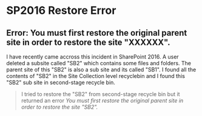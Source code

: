 # SP2016 Restore Error
## Error: You must first restore the original parent site in order to restore the site "XXXXXX".

I have recently came accross this incident in SharePoint 2016. A user deleted a subsite called "SB2" which contains some files and folders. The parent site of this "SB2" is also a sub site and its called "SB1". I found all the contents of "SB2" in the Site Collection level recyclebin and I found this "SB2" sub site in second-stage recycle bin. 

> I tried to restore the "SB2" from second-stage recycle bin but it returned an error *You must first restore the original parent site in order to restore the site "SB2".*
